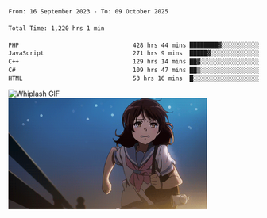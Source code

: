 


  
 
 <!--START_SECTION:waka-->

```txt
From: 16 September 2023 - To: 09 October 2025

Total Time: 1,220 hrs 1 min

PHP                                428 hrs 44 mins ████████▓░░░░░░░░░░░░░░░░   34.79 %
JavaScript                         271 hrs 9 mins  █████▓░░░░░░░░░░░░░░░░░░░   22.01 %
C++                                129 hrs 14 mins ██▓░░░░░░░░░░░░░░░░░░░░░░   10.49 %
C#                                 109 hrs 47 mins ██▒░░░░░░░░░░░░░░░░░░░░░░   08.91 %
HTML                               53 hrs 16 mins  █░░░░░░░░░░░░░░░░░░░░░░░░   04.32 %
```

<!--END_SECTION:waka-->

<p>
  <img src="whiplash.gif" alt="Whiplash GIF" width="420" height="500"/>
  <img src="kumiko_run.gif" alt="Kumiko Run GIF" width="400"/>
</p>
